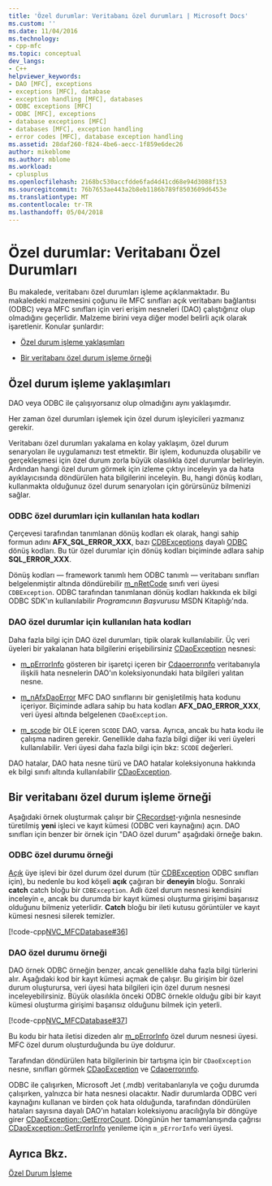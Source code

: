 ```yaml
---
title: 'Özel durumlar: Veritabanı özel durumları | Microsoft Docs'
ms.custom: ''
ms.date: 11/04/2016
ms.technology:
- cpp-mfc
ms.topic: conceptual
dev_langs:
- C++
helpviewer_keywords:
- DAO [MFC], exceptions
- exceptions [MFC], database
- exception handling [MFC], databases
- ODBC exceptions [MFC]
- ODBC [MFC], exceptions
- database exceptions [MFC]
- databases [MFC], exception handling
- error codes [MFC], database exception handling
ms.assetid: 28daf260-f824-4be6-aecc-1f859e6dec26
author: mikeblome
ms.author: mblome
ms.workload:
- cplusplus
ms.openlocfilehash: 2168bc530accfdde6fad4d41cd68e94d3088f153
ms.sourcegitcommit: 76b7653ae443a2b8eb1186b789f8503609d6453e
ms.translationtype: MT
ms.contentlocale: tr-TR
ms.lasthandoff: 05/04/2018
---
```

# <a name="exceptions-database-exceptions"></a>Özel durumlar: Veritabanı Özel Durumları
Bu makalede, veritabanı özel durumları işleme açıklanmaktadır. Bu makaledeki malzemesini çoğunu ile MFC sınıfları açık veritabanı bağlantısı (ODBC) veya MFC sınıfları için veri erişim nesneleri (DAO) çalıştığınız olup olmadığını geçerlidir. Malzeme birini veya diğer model belirli açık olarak işaretlenir. Konular şunlardır:  
  
-   [Özel durum işleme yaklaşımları](#_core_approaches_to_exception_handling)  
  
-   [Bir veritabanı özel durum işleme örneği](#_core_a_database_exception.2d.handling_example)  
  
##  <a name="_core_approaches_to_exception_handling"></a> Özel durum işleme yaklaşımları  
 DAO veya ODBC ile çalışıyorsanız olup olmadığını aynı yaklaşımdır.  
  
 Her zaman özel durumları işlemek için özel durum işleyicileri yazmanız gerekir.  
  
 Veritabanı özel durumları yakalama en kolay yaklaşım, özel durum senaryoları ile uygulamanızı test etmektir. Bir işlem, kodunuzda oluşabilir ve gerçekleşmesi için özel durum zorla büyük olasılıkla özel durumlar belirleyin. Ardından hangi özel durum görmek için izleme çıktıyı inceleyin ya da hata ayıklayıcısında döndürülen hata bilgilerini inceleyin. Bu, hangi dönüş kodları, kullanmakta olduğunuz özel durum senaryoları için görürsünüz bilmenizi sağlar.  
  
### <a name="error-codes-used-for-odbc-exceptions"></a>ODBC özel durumları için kullanılan hata kodları  
 Çerçevesi tarafından tanımlanan dönüş kodları ek olarak, hangi sahip formun adını **AFX_SQL_ERROR_XXX**, bazı [CDBExceptions](../mfc/reference/cdbexception-class.md) dayalı [ODBC](../data/odbc/odbc-basics.md) dönüş kodları. Bu tür özel durumlar için dönüş kodları biçiminde adlara sahip **SQL_ERROR_XXX**.  
  
 Dönüş kodları — framework tanımlı hem ODBC tanımlı — veritabanı sınıfları belgelenmiştir altında döndürebilir [m_nRetCode](../mfc/reference/cdbexception-class.md#m_nretcode) sınıfı veri üyesi `CDBException`. ODBC tarafından tanımlanan dönüş kodları hakkında ek bilgi ODBC SDK'ın kullanılabilir *Programcının Başvurusu* MSDN Kitaplığı'nda.  
  
### <a name="error-codes-used-for-dao-exceptions"></a>DAO özel durumlar için kullanılan hata kodları  
 Daha fazla bilgi için DAO özel durumları, tipik olarak kullanılabilir. Üç veri üyeleri bir yakalanan hata bilgilerini erişebilirsiniz [CDaoException](../mfc/reference/cdaoexception-class.md) nesnesi:  
  
-   [m_pErrorInfo](../mfc/reference/cdaoexception-class.md#m_perrorinfo) gösteren bir işaretçi içeren bir [Cdaoerrorınfo](../mfc/reference/cdaoerrorinfo-structure.md) veritabanıyla ilişkili hata nesnelerin DAO'ın koleksiyonundaki hata bilgileri yalıtan nesne.  
  
-   [m_nAfxDaoError](../mfc/reference/cdaoexception-class.md#m_nafxdaoerror) MFC DAO sınıflarını bir genişletilmiş hata kodunu içeriyor. Biçiminde adlara sahip bu hata kodları **AFX_DAO_ERROR_XXX**, veri üyesi altında belgelenen `CDaoException`.  
  
-   [m_scode](../mfc/reference/cdaoexception-class.md#m_scode) bir OLE içeren `SCODE` DAO, varsa. Ayrıca, ancak bu hata kodu ile çalışma nadiren gerekir. Genellikle daha fazla bilgi diğer iki veri üyeleri kullanılabilir. Veri üyesi daha fazla bilgi için bkz: `SCODE` değerleri.  
  
 DAO hatalar, DAO hata nesne türü ve DAO hatalar koleksiyonuna hakkında ek bilgi sınıfı altında kullanılabilir [CDaoException](../mfc/reference/cdaoexception-class.md).  
  
##  <a name="_core_a_database_exception.2d.handling_example"></a> Bir veritabanı özel durum işleme örneği  
 Aşağıdaki örnek oluşturmak çalışır bir [CRecordset](../mfc/reference/crecordset-class.md)-yığınla nesnesinde türetilmiş **yeni** işleci ve kayıt kümesi (ODBC veri kaynağını) açın. DAO sınıfları için benzer bir örnek için "DAO özel durum" aşağıdaki örneğe bakın.  
  
### <a name="odbc-exception-example"></a>ODBC özel durumu örneği  
 [Açık](../mfc/reference/crecordset-class.md#open) üye işlevi bir özel durum özel durum (tür [CDBException](../mfc/reference/cdbexception-class.md) ODBC sınıfları için), bu nedenle bu kod köşeli **açık** çağıran bir **deneyin**  bloğu. Sonraki **catch** catch bloğu bir `CDBException`. Adlı özel durum nesnesi kendisini inceleyin `e`, ancak bu durumda bir kayıt kümesi oluşturma girişimi başarısız olduğunu bilmeniz yeterlidir. **Catch** bloğu bir ileti kutusu görüntüler ve kayıt kümesi nesnesi silerek temizler.  
  
 [!code-cpp[NVC_MFCDatabase#36](../mfc/codesnippet/cpp/exceptions-database-exceptions_1.cpp)]  
  
### <a name="dao-exception-example"></a>DAO özel durumu örneği  
 DAO örnek ODBC örneğin benzer, ancak genellikle daha fazla bilgi türlerini alır. Aşağıdaki kod bir kayıt kümesi açmak de çalışır. Bu girişim bir özel durum oluşturursa, veri üyesi hata bilgileri için özel durum nesnesi inceleyebilirsiniz. Büyük olasılıkla önceki ODBC örnekle olduğu gibi bir kayıt kümesi oluşturma girişimi başarısız olduğunu bilmek için yeterli.  
  
 [!code-cpp[NVC_MFCDatabase#37](../mfc/codesnippet/cpp/exceptions-database-exceptions_2.cpp)]  
  
 Bu kodu bir hata iletisi dizeden alır [m_pErrorInfo](../mfc/reference/cdaoexception-class.md#m_perrorinfo) özel durum nesnesi üyesi. MFC özel durum oluşturduğunda bu üye doldurur.  
  
 Tarafından döndürülen hata bilgilerinin bir tartışma için bir `CDaoException` nesne, sınıfları görmek [CDaoException](../mfc/reference/cdaoexception-class.md) ve [Cdaoerrorınfo](../mfc/reference/cdaoerrorinfo-structure.md).  
  
 ODBC ile çalışırken, Microsoft Jet (.mdb) veritabanlarıyla ve çoğu durumda çalışırken, yalnızca bir hata nesnesi olacaktır. Nadir durumlarda ODBC veri kaynağını kullanan ve birden çok hata olduğunda, tarafından döndürülen hataları sayısına dayalı DAO'ın hataları koleksiyonu aracılığıyla bir döngüye girer [CDaoException::GetErrorCount](../mfc/reference/cdaoexception-class.md#geterrorcount). Döngünün her tamamlanışında çağrısı [CDaoException::GetErrorInfo](../mfc/reference/cdaoexception-class.md#geterrorinfo) yenileme için `m_pErrorInfo` veri üyesi.  
  
## <a name="see-also"></a>Ayrıca Bkz.  
 [Özel Durum İşleme](../mfc/exception-handling-in-mfc.md)

